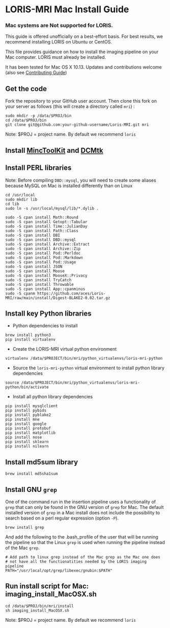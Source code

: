 # LORIS-MRI Mac Install Guide

### Mac systems are Not supported for LORIS.
This guide is offered unofficially on a best-effort basis.
For best results, we recommend installing LORIS on Ubuntu or CentOS.

This file provides guidance on how to install the imaging pipeline on your Mac computer. LORIS must already be installed.

It has been tested for Mac OS X 10.13.
Updates and contributions welcome (also see [Contributing Guide](https://github.com/aces/Loris/blob/main/CONTRIBUTING.md))

## Get the code

Fork the repository to your GitHub user account.
Then clone this fork on your server as follows (this will create a directory called `mri`) :

```
sudo mkdir -p /data/$PROJ/bin
cd /data/$PROJ/bin
git clone git@github.com:your-github-username/Loris-MRI.git mri
```
Note: $PROJ = project name. By default we recommend `loris`


## Install [MincToolKit](http://www.bic.mni.mcgill.ca/ServicesSoftware/MINC) and [DCMtk](http://dicom.offis.de/dcmtk.php.en)

## Install PERL libraries
Note: Before compiling `DBD::mysql`, you will need to create some aliases because MySQL on Mac is installed differently than on Linux

```
cd /usr/local
sudo mkdir lib
cd lib
sudo ln -s /usr/local/mysql/lib/*.dylib .
```

```
sudo -S cpan install Math::Round
sudo -S cpan install Getopt::Tabular
sudo -S cpan install Time::JulianDay
sudo -S cpan install Path::Class
sudo -S cpan install DBI
sudo -S cpan install DBD::mysql
sudo -S cpan install Archive::Extract
sudo -S cpan install Archive::Zip
sudo -S cpan install Pod::Perldoc
sudo -S cpan install Pod::Markdown
sudo -S cpan install Pod::Usage
sudo -S cpan install JSON
sudo -S cpan install Moose
sudo -S cpan install MooseX::Privacy
sudo -S cpan install TryCatch
sudo -S cpan install Throwable
sudo -S cpan install App::cpanminus
sudo -S cpanm https://github.com/aces/Loris-MRI/raw/main/install/Digest-BLAKE2-0.02.tar.gz
```

## Install key Python libraries

- Python dependencies to install

```
brew install python3
pip install virtualenv
```

- Create the LORIS-MRI virtual python environment

```
virtualenv /data/$PROJECT/bin/mri/python_virtualenvs/loris-mri-python
```

- Source the `loris-mri-python` virtual environment to install python library dependencies

```
source /data/$PROJECT/bin/mri/python_virtualenvs/loris-mri-python/bin/activate
```

- Install all python library dependencies

```
pip install mysqlclient
pip install pybids
pip install pyblake2
pip install mne
pip install google
pip install protobuf
pip install matplotlib
pip install nose
pip install sklearn
pip install nilearn
```

## Install md5sum library

```
brew install md5sha1sum
```

## Install GNU `grep`

One of the command run in the insertion pipeline uses a functionality of `grep` that
can only be found in the GNU version of `grep` for Mac. The default installed version
of `grep` in a Mac install does not include the possibility to search based on a
perl regular expression (option `-P`).
```
brew install grep
```

And add the following to the .bash_profile of the user that will be running the
pipeline so that the Linux `grep` is used when running the pipeline instead of
the Mac `grep`.

```
# Add path to linux grep instead of the Mac grep as the Mac one does
# not have all the functionatities needed by the LORIS imaging pipeline
PATH="/usr/local/opt/grep/libexec/gnubin:$PATH"
```

## Run install script for Mac: imaging_install_MacOSX.sh

```
cd /data/$PROJ/bin/mri/install
sh imaging_install_MacOSX.sh
```
Note: $PROJ = project name. By default we recommend `loris`

